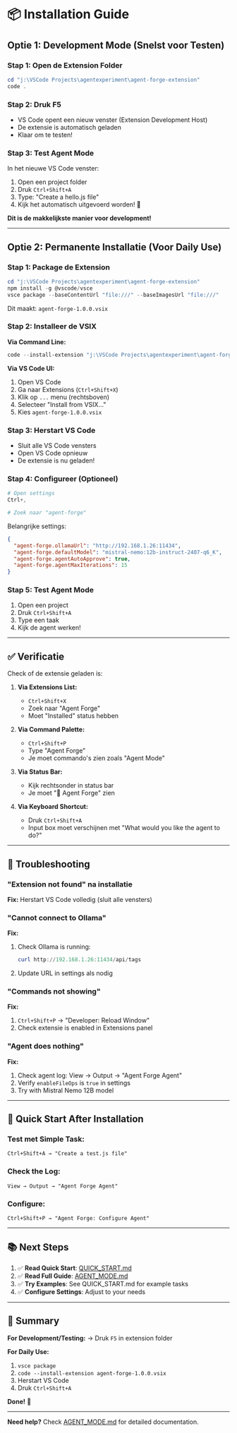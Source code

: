 # 📦 Installation Guide

## Optie 1: Development Mode (Snelst voor Testen)

### Stap 1: Open de Extension Folder
```powershell
cd "j:\VSCode Projects\agentexperiment\agent-forge-extension"
code .
```

### Stap 2: Druk F5
- VS Code opent een nieuw venster (Extension Development Host)
- De extensie is automatisch geladen
- Klaar om te testen!

### Stap 3: Test Agent Mode
In het nieuwe VS Code venster:
1. Open een project folder
2. Druk `Ctrl+Shift+A`
3. Type: "Create a hello.js file"
4. Kijk het automatisch uitgevoerd worden! 🎉

**Dit is de makkelijkste manier voor development!**

---

## Optie 2: Permanente Installatie (Voor Daily Use)

### Stap 1: Package de Extension
```powershell
cd "j:\VSCode Projects\agentexperiment\agent-forge-extension"
npm install -g @vscode/vsce
vsce package --baseContentUrl "file:///" --baseImagesUrl "file:///"
```

Dit maakt: `agent-forge-1.0.0.vsix`

### Stap 2: Installeer de VSIX

**Via Command Line:**
```powershell
code --install-extension "j:\VSCode Projects\agentexperiment\agent-forge-extension\agent-forge-1.0.0.vsix"
```

**Via VS Code UI:**
1. Open VS Code
2. Ga naar Extensions (`Ctrl+Shift+X`)
3. Klik op `...` menu (rechtsboven)
4. Selecteer "Install from VSIX..."
5. Kies `agent-forge-1.0.0.vsix`

### Stap 3: Herstart VS Code
- Sluit alle VS Code vensters
- Open VS Code opnieuw
- De extensie is nu geladen!

### Stap 4: Configureer (Optioneel)
```powershell
# Open settings
Ctrl+,

# Zoek naar "agent-forge"
```

Belangrijke settings:
```json
{
  "agent-forge.ollamaUrl": "http://192.168.1.26:11434",
  "agent-forge.defaultModel": "mistral-nemo:12b-instruct-2407-q6_K",
  "agent-forge.agentAutoApprove": true,
  "agent-forge.agentMaxIterations": 15
}
```

### Stap 5: Test Agent Mode
1. Open een project
2. Druk `Ctrl+Shift+A`
3. Type een taak
4. Kijk de agent werken!

---

## ✅ Verificatie

Check of de extensie geladen is:

1. **Via Extensions List:**
   - `Ctrl+Shift+X`
   - Zoek naar "Agent Forge"
   - Moet "Installed" status hebben

2. **Via Command Palette:**
   - `Ctrl+Shift+P`
   - Type "Agent Forge"
   - Je moet commando's zien zoals "Agent Mode"

3. **Via Status Bar:**
   - Kijk rechtsonder in status bar
   - Je moet "🤖 Agent Forge" zien

4. **Via Keyboard Shortcut:**
   - Druk `Ctrl+Shift+A`
   - Input box moet verschijnen met "What would you like the agent to do?"

---

## 🔧 Troubleshooting

### "Extension not found" na installatie
**Fix:** Herstart VS Code volledig (sluit alle vensters)

### "Cannot connect to Ollama"
**Fix:** 
1. Check Ollama is running:
   ```powershell
   curl http://192.168.1.26:11434/api/tags
   ```
2. Update URL in settings als nodig

### "Commands not showing"
**Fix:**
1. `Ctrl+Shift+P` → "Developer: Reload Window"
2. Check extensie is enabled in Extensions panel

### "Agent does nothing"
**Fix:**
1. Check agent log: View → Output → "Agent Forge Agent"
2. Verify `enableFileOps` is `true` in settings
3. Try with Mistral Nemo 12B model

---

## 🚀 Quick Start After Installation

### Test met Simple Task:
```
Ctrl+Shift+A → "Create a test.js file"
```

### Check the Log:
```
View → Output → "Agent Forge Agent"
```

### Configure:
```
Ctrl+Shift+P → "Agent Forge: Configure Agent"
```

---

## 📚 Next Steps

1. ✅ **Read Quick Start**: [QUICK_START.md](./QUICK_START.md)
2. ✅ **Read Full Guide**: [AGENT_MODE.md](./AGENT_MODE.md)
3. ✅ **Try Examples**: See QUICK_START.md for example tasks
4. ✅ **Configure Settings**: Adjust to your needs

---

## 🎯 Summary

**For Development/Testing:**
→ Druk `F5` in extension folder

**For Daily Use:**
1. `vsce package`
2. `code --install-extension agent-forge-1.0.0.vsix`
3. Herstart VS Code
4. Druk `Ctrl+Shift+A`

**Done!** 🎉

---

**Need help?** Check [AGENT_MODE.md](./AGENT_MODE.md) for detailed documentation.
